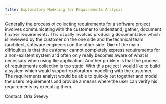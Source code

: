 ```yaml
---
Title: Exploratory Modeling for Requirements Analysis
---
```


Generally the process of collecting requirements for a software project involves communicating with the customer to understand, gather, document his/her requirements. This usually involves producing documentation which is reviewed by the customer on the one side and the technical team (architect, software engineers) on the other side. One of the main difficulties is that the customer cannot completely express requirements for a non-existent system and often only really becomes aware of what is necessary when using the application. Another problem is  that the process of requirements collection is too static.  With this project I would like to build a system which would support exploratory modelling with the customer. The requirements analyst would be able to quickly put together and model the users requirements and provide a means where the user can verify his requirements by executing them.

Contact: Orla Greevy
